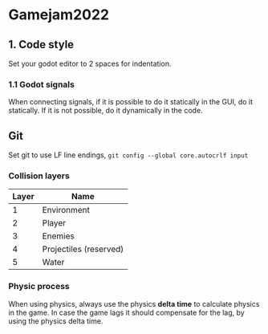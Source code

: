 # Gamejam2022

## 1. Code style
Set your godot editor to 2 spaces for indentation.

### 1.1 Godot signals
When connecting signals, if it is possible to do it
statically in the GUI, do it statically. If it is not
possible, do it dynamically in the code.

## Git
Set git to use LF line endings, 
`git config --global core.autocrlf input`

### Collision layers

| Layer | Name                   |
|-------|------------------------|
| 1     | Environment            |
| 2     | Player                 |
| 3     | Enemies                |
| 4     | Projectiles (reserved) |
| 5     | Water                  |

### Physic process

When using physics, always use the physics **delta time** to calculate physics in the game.
In case the game lags it should compensate for the lag, by using the physics delta time.
